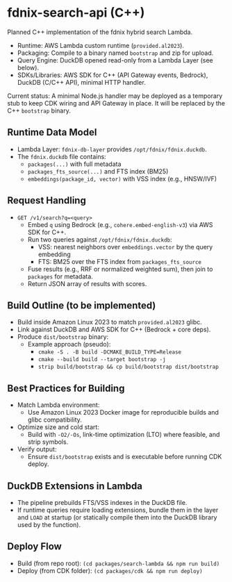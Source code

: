 # fdnix-search-api (C++)

Planned C++ implementation of the fdnix hybrid search Lambda.

- Runtime: AWS Lambda custom runtime (`provided.al2023`).
- Packaging: Compile to a binary named `bootstrap` and zip for upload.
- Query Engine: DuckDB opened read-only from a Lambda Layer (see below).
- SDKs/Libraries: AWS SDK for C++ (API Gateway events, Bedrock), DuckDB (C/C++ API), minimal HTTP handler.

Current status: A minimal Node.js handler may be deployed as a temporary stub to keep CDK wiring and API Gateway in place. It will be replaced by the C++ `bootstrap` binary.

## Runtime Data Model

- Lambda Layer: `fdnix-db-layer` provides `/opt/fdnix/fdnix.duckdb`.
- The `fdnix.duckdb` file contains:
  - `packages(...)` with full metadata
  - `packages_fts_source(...)` and FTS index (BM25)
  - `embeddings(package_id, vector)` with VSS index (e.g., HNSW/IVF)

## Request Handling

- `GET /v1/search?q=<query>`
  - Embed `q` using Bedrock (e.g., `cohere.embed-english-v3`) via AWS SDK for C++.
  - Run two queries against `/opt/fdnix/fdnix.duckdb`:
    - VSS: nearest neighbors over `embeddings.vector` by the query embedding
    - FTS: BM25 over the FTS index from `packages_fts_source`
  - Fuse results (e.g., RRF or normalized weighted sum), then join to `packages` for metadata.
  - Return JSON array of results with scores.

## Build Outline (to be implemented)

- Build inside Amazon Linux 2023 to match `provided.al2023` glibc.
- Link against DuckDB and AWS SDK for C++ (Bedrock + core deps).
- Produce `dist/bootstrap` binary:
  - Example approach (pseudo):
    - `cmake -S . -B build -DCMAKE_BUILD_TYPE=Release`
    - `cmake --build build --target bootstrap -j`
    - `strip build/bootstrap && cp build/bootstrap dist/bootstrap`

## Best Practices for Building

- Match Lambda environment:
  - Use Amazon Linux 2023 Docker image for reproducible builds and glibc compatibility.
- Optimize size and cold start:
  - Build with `-O2/-Os`, link-time optimization (LTO) where feasible, and strip symbols.
- Verify output:
  - Ensure `dist/bootstrap` exists and is executable before running CDK deploy.

## DuckDB Extensions in Lambda

- The pipeline prebuilds FTS/VSS indexes in the DuckDB file.
- If runtime queries require loading extensions, bundle them in the layer and `LOAD` at startup (or statically compile them into the DuckDB library used by the function).

## Deploy Flow

- Build (from repo root): `(cd packages/search-lambda && npm run build)`
- Deploy (from CDK folder): `(cd packages/cdk && npm run deploy)`
